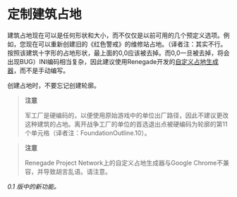 # 定制建筑占地

建筑占地现在可以是任何形状和大小，而不仅仅是以前可用的几个预定义选项。例如，您现在可以重新创建旧的《红色警戒》的维修站占地。（译者注：其实不行。按照该建筑十字形的占地形状，最上面的0,0应该被去掉。而0,0一旦被去掉，将会出现BUG）INI编码相当复杂，因此建议使用Renegade开发的[自定义占地生成器](../../_downloads/custom_foundation.html)，而不是手动编写。

创建占地时，不要忘记创建轮廓。

> **注意**
>
> 军工厂是硬编码的，以便使用原始游戏中的单位出厂路径，因此不建议更改这种建筑的占地。离开战争工厂的单位的首选退出点被硬编码为轮廓的第11个单元格（译者注：FoundationOutline.10）。
>

> **注意**
>
> Renegade Project Network上的自定义占地生成器与Google Chrome不兼容，并导致胡言乱语。请注意。
>

*0.1 版中的新功能。*